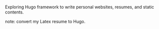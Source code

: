 Exploring Hugo framework to write personal websites, resumes, and static contents.

note: convert my Latex resume to Hugo.
